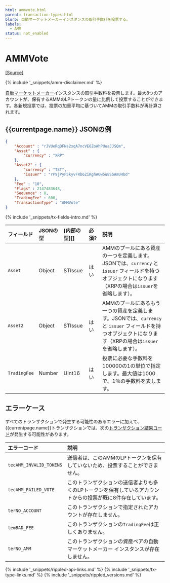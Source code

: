 ```yaml
---
html: ammvote.html
parent: transaction-types.html
blurb: 自動マーケットメーカーインスタンスの取引手数料を投票する。
labels:
  - AMM
status: not_enabled
---
```

# AMMVote
[[Source]](https://github.com/gregtatcam/rippled/blob/amm-core-functionality/src/ripple/app/tx/impl/AMMVote.cpp "Source")
<!-- TODO: Update source link to merged version when available -->

{% include '_snippets/amm-disclaimer.md' %}

[自動マーケットメーカー](automated-market-makers.html)インスタンスの取引手数料を投票します。最大8つのアカウントが、保有するAMMのLPトークンの量に比例して投票することができます。各新規投票では、投票の加重平均に基づいてAMMの取引手数料が再計算されます。

## {{currentpage.name}} JSONの例

```json
{
    "Account" : "rJVUeRqDFNs2xqA7ncVE6ZoAhPUoaJJSQm",
    "Asset" : {
        "currency" : "XRP"
    },
    "Asset2" : {
        "currency" : "TST",
        "issuer" : "rP9jPyP5kyvFRb6ZiRghAGw5u8SGAmU4bd"
    },
    "Fee" : "10",
    "Flags" : 2147483648,
    "Sequence" : 8,
    "TradingFee" : 600,
    "TransactionType" : "AMMVote"
}
```

{% include '_snippets/tx-fields-intro.md' %}

| フィールド     | JSONの型 | [内部の型][] | 必須? | 説明 |
|:-------------|:----------|:-----------|:-----|:------------|
| `Asset`      | Object    | STIssue    | はい | AMMのプールにある資産の一つを定義します。JSONでは、`currency` と `issuer` フィールドを持つオブジェクトになります（XRPの場合は`issuer`を省略します）。 |
| `Asset2`     | Object    | STIssue    | はい | AMMのプールにあるもう一つの資産を定義します。JSONでは、`currency` と `issuer` フィールドを持つオブジェクトになります（XRPの場合は`issuer`を省略します）。|
| `TradingFee` | Number    | UInt16     | はい | 投票に必要な手数料を100000の1の単位で指定します。最大値は1000で、1％の手数料を表します。 |

## エラーケース

すべてのトランザクションで発生する可能性のあるエラーに加えて、{{currentpage.name}}トランザクションでは、次の[トランザクション結果コード](transaction-results.html)が発生する可能性があります。

| エラーコード              | 説明                                          |
|:------------------------|:---------------------------------------------|
| `tecAMM_INVALID_TOKENS` | 送信者は、このAMMのLPトークンを保有していないため、投票することができません。 |
| `tecAMM_FAILED_VOTE`    | このトランザクションの送信者よりも多くのLPトークンを保有しているアカウントからの投票が既に8件存在しています。 |
| `terNO_ACCOUNT`         | このトランザクションで指定されたアカウントが存在しません。 |
| `temBAD_FEE`            | このトランザクションの`TradingFee`は正しくありません。 |
| `terNO_AMM`             | このトランザクションの資産ペアの自動マーケットメーカー インスタンスが存在しません。 |


<!--{# common link defs #}-->
{% include '_snippets/rippled-api-links.md' %}
{% include '_snippets/tx-type-links.md' %}
{% include '_snippets/rippled_versions.md' %}
